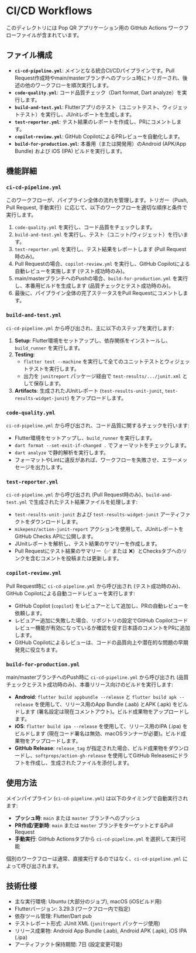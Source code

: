 # CI/CD Workflows

このディレクトリには Pop QR アプリケーション用の GitHub Actions ワークフローファイルが含まれています。

## ファイル構成

- **`ci-cd-pipeline.yml`**: メインとなる統合CI/CDパイプラインです。Pull Request作成時やmain/masterブランチへのプッシュ時にトリガーされ、後述の他のワークフローを順次実行します。
- **`code-quality.yml`**: コード品質チェック（Dart format, Dart analyze）を実行します。
- **`build-and-test.yml`**: Flutterアプリのテスト（ユニットテスト、ウィジェットテスト）を実行し、JUnitレポートを生成します。
- **`test-reporter.yml`**: テスト結果のレポートを作成し、PRにコメントします。
- **`copilot-review.yml`**: GitHub CopilotによるPRレビューを自動化します。
- **`build-for-production.yml`**: 本番用（または開発用）のAndroid (APK/App Bundle) および iOS (IPA) ビルドを実行します。

## 機能詳細

### `ci-cd-pipeline.yml`

このワークフローが、パイプライン全体の流れを管理します。トリガー（Push, Pull Request, 手動実行）に応じて、以下のワークフローを適切な順序と条件で実行します。

1.  `code-quality.yml` を実行し、コード品質をチェックします。
2.  `build-and-test.yml` を実行し、テスト（ユニット/ウィジェット）を行います。
3.  `test-reporter.yml` を実行し、テスト結果をレポートします (Pull Request時のみ)。
4.  Pull Requestの場合、`copilot-review.yml` を実行し、GitHub Copilotによる自動レビューを実施します (テスト成功時のみ)。
5.  main/masterブランチへのPushの場合、`build-for-production.yml` を実行し、本番用ビルドを生成します (品質チェックとテスト成功時のみ)。
6.  最後に、パイプライン全体の完了ステータスをPull Requestにコメントします。

### `build-and-test.yml`

`ci-cd-pipeline.yml` から呼び出され、主に以下のステップを実行します:

1. **Setup**: Flutter環境をセットアップし、依存関係をインストールし、`build_runner` を実行します。
2. **Testing**: 
   - `flutter test --machine` を実行して全てのユニットテストとウィジェットテストを実行します。
   - 出力を `junitreport` パッケージ経由で `test-results/.../junit.xml` として保存します。
3. **Artifacts**: 生成されたJUnitレポート (`test-results-unit-junit`, `test-results-widget-junit`) をアップロードします。

### `code-quality.yml`

`ci-cd-pipeline.yml` から呼び出され、コード品質に関するチェックを行います:

-   Flutter環境をセットアップし、`build_runner` を実行します。
-   `dart format --set-exit-if-changed .` でフォーマットをチェックします。
-   `dart analyze` で静的解析を実行します。
-   フォーマットやLintに違反があれば、ワークフローを失敗させ、エラーメッセージを出力します。

### `test-reporter.yml`

`ci-cd-pipeline.yml` から呼び出され (Pull Request時のみ)、`build-and-test.yml` で生成されたテスト結果ファイルを処理します:

-   `test-results-unit-junit` および `test-results-widget-junit` アーティファクトをダウンロードします。
-   `mikepenz/action-junit-report` アクションを使用して、JUnitレポートをGitHub Checks APIに公開します。
-   JUnitレポートを解析し、テスト結果のサマリーを作成します。
-   Pull Requestにテスト結果のサマリー（✅ または ❌）とChecksタブへのリンクを含むコメントを投稿または更新します。

### `copilot-review.yml`

Pull Request時に `ci-cd-pipeline.yml` から呼び出され (テスト成功時のみ)、GitHub Copilotによる自動コードレビューを実行します:

-   GitHub Copilot (`copilot`) をレビュアーとして追加し、PRの自動レビューを依頼します。
-   レビュアー追加に失敗した場合、リポジトリの設定でGitHub Copilotコードレビュー機能が有効になっているか確認を促す日本語のコメントをPRに追加します。
-   GitHub Copilotによるレビューは、コードの品質向上や潜在的な問題の早期発見に役立ちます。

### `build-for-production.yml`

main/masterブランチへのPush時に `ci-cd-pipeline.yml` から呼び出され (品質チェックとテスト成功時のみ)、本番リリース向けのビルドを実行します:

-   **Android**: `flutter build appbundle --release` と `flutter build apk --release` を使用して、リリース用のApp Bundle (.aab) とAPK (.apk) をビルドします (署名設定は現在コメントアウト)。ビルド成果物をアップロードします。
-   **iOS**: `flutter build ipa --release` を使用して、リリース用のIPA (.ipa) をビルドします (現在コード署名は無効、macOSランナーが必要)。ビルド成果物をアップロードします。
-   **GitHub Release**: `release_tag` が指定された場合、ビルド成果物をダウンロードし、`softprops/action-gh-release` を使用してGitHub Releasesにドラフトを作成し、生成されたファイルを添付します。

## 使用方法

メインパイプライン (`ci-cd-pipeline.yml`) は以下のタイミングで自動実行されます:

-   **プッシュ時**: `main` または `master` ブランチへのプッシュ
-   **PR作成/更新時**: `main` または `master` ブランチをターゲットとするPull Request
-   **手動実行**: GitHub Actionsタブから `ci-cd-pipeline.yml` を選択して実行可能

個別のワークフローは通常、直接実行するのではなく、`ci-cd-pipeline.yml` によって呼び出されます。

## 技術仕様

-   主な実行環境: Ubuntu (大部分のジョブ), macOS (iOSビルド用)
-   Flutterバージョン: 3.29.3 (ワークフロー内で指定)
-   依存ツール管理: Flutter/Dart pub
-   テストレポート形式: JUnit XML (`junitreport` パッケージ使用)
-   リリース成果物: Android App Bundle (.aab), Android APK (.apk), iOS IPA (.ipa)
-   アーティファクト保持期間: 7日 (設定変更可能) 
